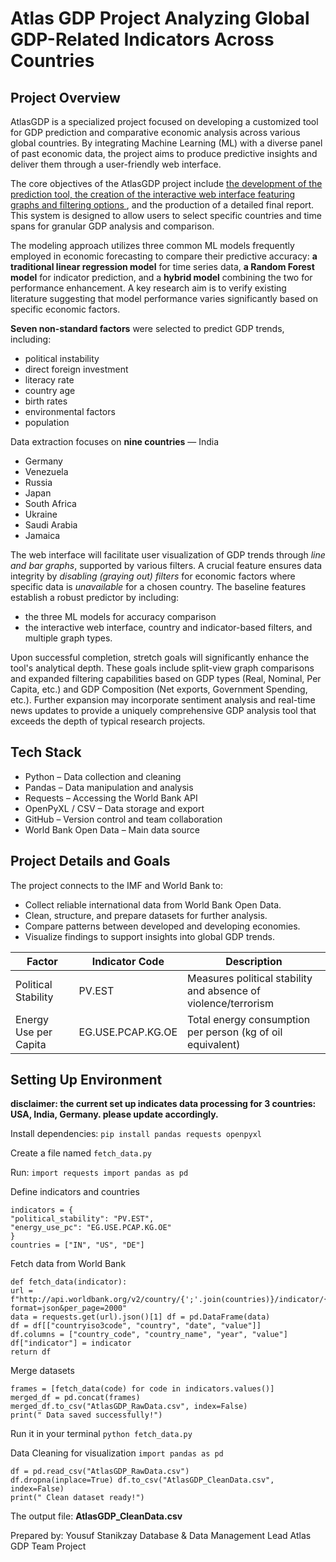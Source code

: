 # Atlas GDP Project Analyzing Global GDP-Related Indicators Across Countries

## Project Overview
AtlasGDP is a specialized project focused on developing a customized tool for GDP prediction and comparative economic analysis across various global countries. 
By integrating Machine Learning (ML) with a diverse panel of past economic data, the project aims to produce predictive insights and deliver them through a user-friendly web interface.

The core objectives of the AtlasGDP project include <ins>the development of the prediction tool, the creation of the interactive web interface featuring graphs and filtering options </ins>, and the production of a detailed final report. 
This system is designed to allow users to select specific countries and time spans for granular GDP analysis and comparison.

The modeling approach utilizes three common ML models frequently employed in economic forecasting to compare their predictive accuracy: **a traditional linear regression model** for time series data, **a Random Forest model** for indicator prediction, and a **hybrid model** combining the two for performance enhancement. 
A key research aim is to verify existing literature suggesting that model performance varies significantly based on specific economic factors.

**Seven non-standard factors** were selected to predict GDP trends, including:
- political instability
- direct foreign investment
- literacy rate
- country age
- birth rates
- environmental factors
- population

Data extraction focuses on **nine countries**
— India
- Germany
- Venezuela
- Russia
- Japan
- South Africa
- Ukraine
- Saudi Arabia
- Jamaica

The web interface will facilitate user visualization of GDP trends through *line and bar graphs*, supported by various filters.
A crucial feature ensures data integrity by *disabling (graying out) filters* for economic factors where specific data is *unavailable* for a chosen country.
The baseline features establish a robust predictor by including:
- the three ML models for accuracy comparison
- the interactive web interface, country and indicator-based filters, and multiple graph types.

Upon successful completion, stretch goals will significantly enhance the tool's analytical depth. 
These goals include split-view graph comparisons and expanded filtering capabilities based on GDP types (Real, Nominal, Per Capita, etc.) and GDP Composition (Net exports, Government Spending, etc.). Further expansion may incorporate sentiment analysis and real-time news updates to provide a uniquely comprehensive GDP analysis tool that exceeds the depth of typical research projects.

## Tech Stack
- Python – Data collection and cleaning
- Pandas – Data manipulation and analysis
- Requests – Accessing the World Bank API
- OpenPyXL / CSV – Data storage and export
- GitHub – Version control and team collaboration
- World Bank Open Data – Main data source


## Project Details and Goals
The project connects to the IMF and World Bank to:
- Collect reliable international data from World Bank Open Data.
- Clean, structure, and prepare datasets for further analysis.
- Compare patterns between developed and developing economies.
- Visualize findings to support insights into global GDP trends.
  
| Factor              | Indicator Code        | Description |
| ----         |     -----          |          ---- |
| Political Stability | PV.EST                | Measures political stability and absence of violence/terrorism    |                     
| Energy Use per Capita| EG.USE.PCAP.KG.OE    | Total energy consumption per person (kg of oil equivalent)     |



## Setting Up Environment

**disclaimer: the current set up indicates data processing for 3 countries: USA, India, Germany. please update accordingly.**

Install dependencies: 
```pip install pandas requests openpyxl```

Create a file named 
```fetch_data.py``` 

Run:
```import requests import pandas as pd```

Define indicators and countries
```
indicators = {
"political_stability": "PV.EST", 
"energy_use_pc": "EG.USE.PCAP.KG.OE" 
} 
countries = ["IN", "US", "DE"]
```


Fetch data from World Bank
```
def fetch_data(indicator):
url = f"http://api.worldbank.org/v2/country/{';'.join(countries)}/indicator/{indicator}?format=json&per_page=2000"
data = requests.get(url).json()[1] df = pd.DataFrame(data)
df = df[["countryiso3code", "country", "date", "value"]]
df.columns = ["country_code", "country_name", "year", "value"]
df["indicator"] = indicator
return df
```

Merge datasets
```
frames = [fetch_data(code) for code in indicators.values()]
merged_df = pd.concat(frames)
merged_df.to_csv("AtlasGDP_RawData.csv", index=False)
print(" Data saved successfully!")
```

Run it in your terminal
```python fetch_data.py```

Data Cleaning for visualization
```import pandas as pd```

```
df = pd.read_csv("AtlasGDP_RawData.csv")
df.dropna(inplace=True) df.to_csv("AtlasGDP_CleanData.csv", index=False)
print(" Clean dataset ready!")
```

The output file:
**AtlasGDP_CleanData.csv**

Prepared by:
Yousuf Stanikzay Database & Data Management Lead Atlas GDP Team Project
